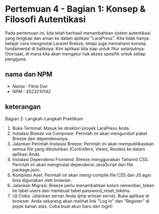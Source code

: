 # Pertemuan 4 - Bagian 1: Konsep & Filosofi Autentikasi 
Pada pertemuan ini, kita telah berhasil menambahkan sistem autentikasi yang lengkap dan 
aman ke dalam aplikasi "LaraPress". Kita tidak hanya belajar cara menginstal Laravel Breeze, 
tetapi juga memahami konsep fundamental di baliknya. Kini aplikasi kita siap untuk fitur 
selanjutnya: Otorisasi, di mana kita akan mengatur hak akses spesifik untuk setiap pengguna.


## nama dan NPM
- *Nama : Fitria Dwi*
- *NPM  : 4523210142*



## keterangan
Bagian 2: Langkah-Langkah Praktikum 
1. Buka Terminal: Masuk ke direktori proyek LaraPress Anda. 
2. Instalasi Breeze via Composer: Perintah ini akan mengunduh paket Breeze dan 
dependensinya. 
3. Jalankan Perintah Instalasi Breeze: Perintah ini akan mempublikasikan semua file 
yang dibutuhkan (Controllers, Views, Routes) ke dalam aplikasi Anda.
4. Instalasi Dependensi Frontend: Breeze menggunakan Tailwind CSS. Perintah ini akan 
menginstal dependensi JavaScript dari file package.json.
5. Kompilasi Aset: Perintah ini akan meng-compile file CSS dan JS agar bisa digunakan 
oleh browser.
6. Jalankan Migrasi: Breeze perlu menambahkan kolom remember_token ke tabel users 
dan membuat tabel password_reset_tokens. 
7. Uji Coba: Jalankan server Anda (php artisan serve). Buka aplikasi di browser. Anda 
sekarang akan melihat link "Log in" dan "Register" di pojok kanan atas. Coba buat 
akun baru dan login!
